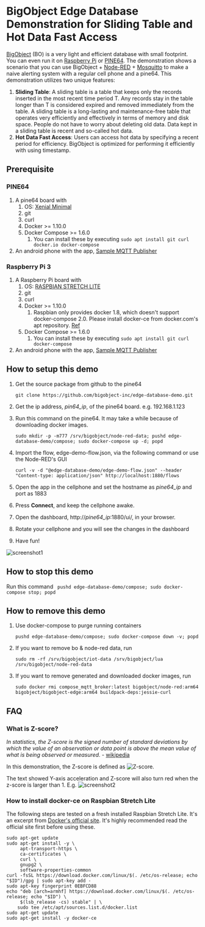 # BigObject Edge Database Demonstration for Sliding Table and Hot Data Fast Access

[BigObject](http://www.bigobject.io) (BO) is a very light and efficient database with small footprint. 
You can even run it on [Raspberry Pi](https://www.raspberrypi.org/) or [PINE64](https://www.pine64.org/). 
The demonstration shows a scenario that you can use BigObject + [Node-RED](https://nodered.org/) + [Mosquitto](https://mosquitto.org/) to make a naive alerting system with a regular cell phone and a pine64. 
This demonstration utilizes two unique features: 

1. **Sliding Table**: A sliding table is a table that keeps only the records inserted in the most recent time period T. Any records stay in the table longer than T is considered expired and removed immediately from the table. A sliding table is a long-lasting and maintenance-free table that operates very efficiently and effectively in terms of memory and disk space. People do not have to worry about deleting old data. Data kept in a sliding table is recent and so-called hot data.
2. **Hot Data Fast Access**:  Users can access hot data by specifying a recent period for efficiency. BigObject is optimized for performing it efficiently with using timestamp.


## Prerequisite
### PINE64 
1. A pine64 board with 
	1. OS: [Xenial Minimal](http://wiki.pine64.org/index.php/Pine_A64_Software_Release#Xenial_Minimal_Image)
	1. git
	1. curl
	1. Docker >= 1.10.0
	1. Docker Compose >= 1.6.0 
		1. You can install these by executing ``` sudo apt install git curl docker.io docker-compose ```
1. An android phone with the app, [Sample MQTT Publisher](https://play.google.com/store/apps/details?id=com.hoop.accelerometer) 
### Raspberry Pi 3
1. A Raspberry Pi board with
	1. OS: [RASPBIAN STRETCH LITE](https://www.raspberrypi.org/downloads/raspbian/)
	1. git
	1. curl
	1. Docker >= 1.10.0
		1. Raspbian only provides docker 1.8, which doesn't support docker-compose 2.0. Please install docker-ce from docker.com's apt repository. [Ref](https://docs.docker.com/engine/installation/linux/docker-ce/debian/)
	1. Docker Compose >= 1.6.0 
		1. You can install these by executing ``` sudo apt install git curl docker-compose ```
1. An android phone with the app, [Sample MQTT Publisher](https://play.google.com/store/apps/details?id=com.hoop.accelerometer) 

## How to setup this demo
1. Get the source package from github to the pine64
	``` 
	git clone https://github.com/bigobject-inc/edge-database-demo.git
	```
1. Get the ip address, *pin64_ip*, of the pine64 board. e.g. 192.168.1.123 
1. Run this command on the pine64. It may take a while because of downloading docker images.  
	``` 
	sudo mkdir -p -m777 /srv/bigobject/node-red-data; pushd edge-database-demo/compose; sudo docker-compose up -d; popd 
	```

1. Import the flow, edge-demo-flow.json, via the following command or use the Node-RED's GUI
	``` 
	curl -v -d "@edge-database-demo/edge-demo-flow.json" --header "Content-type: application/json" http://localhost:1880/flows 
	```

1. Open the app in the cellphone and set the hostname as *pine64_ip* and port as 1883
1. Press **Connect**, and keep the cellphone awake. 
1. Open the dashboard, http://*pine64_ip*:1880/ui/, in your browser. 
1. Rotate your cellphone and you will see the changes in the dashboard
1. Have fun!

![screenshot1](https://raw.githubusercontent.com/bigobject-inc/edge-database-demo/master/images/screenshot1.png)

## How to stop this demo 
Run this command 
	``` 
	pushd edge-database-demo/compose; sudo docker-compose stop; popd 
	```

## How to remove this demo
1. Use docker-compose to purge running containers
	``` 
	pushd edge-database-demo/compose; sudo docker-compose down -v; popd 
	```

1. If you want to remove bo & node-red data, run
	``` 
	sudo rm -rf /srv/bigobject/iot-data /srv/bigobject/lua /srv/bigobject/node-red-data 
	```

1. If you want to remove generated and downloaded docker images, run 
	``` 
	sudo docker rmi compose_mqtt_broker:latest bigobject/node-red:arm64 bigobject/bigobject-edge:arm64 buildpack-deps:jessie-curl
	```
## FAQ
### What is Z-score?
*In statistics, the Z-score is the signed number of standard deviations by which the value of an observation or data point is above the mean value of what is being observed or measured.* - [wikipedia](https://en.wikipedia.org/wiki/Standard_score)

In this demonstration, the Z-score is defined as ![Z-score](https://raw.githubusercontent.com/bigobject-inc/edge-database-demo/master/images/z-score.png). 

The text showed Y-axis acceleration and Z-score will also turn red when the z-score is larger than 1. E.g. 
![screenshot2](https://raw.githubusercontent.com/bigobject-inc/edge-database-demo/master/images/screenshot2.png)

### How to install docker-ce on Raspbian Stretch Lite
The following steps are tested on a fresh installed Raspbian Stretch Lite. It's an excerpt from [Docker's official site](https://docs.docker.com/engine/installation/linux/docker-ce/debian/). It's highly recommended read the official site first before using these. 
```
sudo apt-get update
sudo apt-get install -y \
     apt-transport-https \
     ca-certificates \
     curl \
     gnupg2 \
     software-properties-common
curl -fsSL https://download.docker.com/linux/$(. /etc/os-release; echo "$ID")/gpg | sudo apt-key add -
sudo apt-key fingerprint 0EBFCD88
echo "deb [arch=armhf] https://download.docker.com/linux/$(. /etc/os-release; echo "$ID") \
     $(lsb_release -cs) stable" | \
    sudo tee /etc/apt/sources.list.d/docker.list
sudo apt-get update
sudo apt-get install -y docker-ce
```

